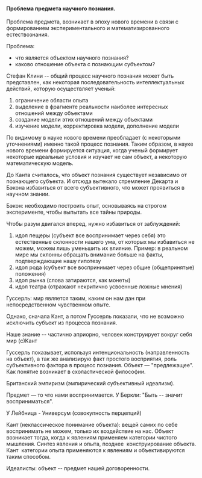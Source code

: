 #### Проблема предмета научного познания.

Проблема предмета, возникает в эпоху нового времени в связи с формированием экспериментального и математизированного
естествознания.

Проблема:
 * что является объектом научного познания?
 * каково отношение объекта с познающим субъектом?

Стефан Клини -- общий процесс научного познания может быть представлен, как некоторая последовательность интеллектуальных
действий, которую осуществляет ученый:

1. ограничение области опыта
2. выделение в фрагменте реальности наиболее интересных отношений между объектами
3. создание модели этих отношений между объектами
4. изучение модели, корректировка модели, дополнение модели

По видимому в науке нового времени преобладает (с некоторыми уточнениями) именно такой процесс познания. Таким образом, в
науке нового времени формируется ситуация, когда ученый формирует некоторые идеальные условия и изучает не сам объект, а
некоторую математическую модель.

До Канта считалось, что объект познания существует независимо от познающего субъекта. И отсюда вытекало
стремление Декарта и Бэкона избавиться от всего субъективного, что может проявиться в научном знании.

Бэкон: необходимо построить опыт, основываясь на строгом эксперименте, чтобы выпытать все тайны природы.

Чтобы разум двигался вперед, нужно избавиться от заблуждений:

1. идол пещеры (субъект все воспринимает через себя) это естественные склонности нашего ума, от которых мы
 избавиться не можем, можем лишь уменьшить их влияние.
 Пример: в реальном мире мы склонны обращать внимание больше на факты, подтверждающие нашу гипотезу
2. идол рода (субъект все воспринимает через общие (общепринятые) положения)
3. идол рынка (слова затираются, как монеты)
4. идол театра (отражают некритично усвоенные ложные мнения)

Гуссерль: мир является таким, каким он нам дан при непосредственном чувственном опыте.

Однако, сначала Кант, а потом Гуссерль показали, что не возможно исключить субъект из процесса познания.

Наше знание -- частично априорно, человек конструирует вокруг себя мир (c)Кант

Гуссерль показывает, используя интенциональность (направленность на объект), а так же анализирую факт простого
восприятия, роль субъективного фактора в процесс познания. Объект — "предлежащее". Как понятие возникает в схоластической
философии.

Британский эмпиризм (эмпирический субъективный идеализм).

Предмет — то что нами воспринимается. У Беркли: "Быть -- значит восприниматься".

У Лейбница - Универсум (совокупность перцепций)

Кант (неклассическое понимание объекта): вещей самих по себе воспринимать не можем, только их воздействие на нас. Объект
возникает тогда, когда к явлениям применяем категории чистого мышления. Синтез явления и опыта, позднее ­ конструирование
объекта. Кант ­ категории опыта применяются к явлениям и объективируются таким способом.

Идеалисты: объект -- предмет нашей договоренности.
